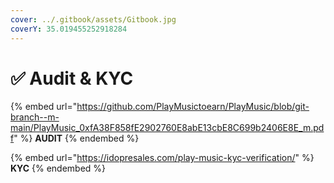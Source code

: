 ```yaml
---
cover: ../.gitbook/assets/Gitbook.jpg
coverY: 35.019455252918284
---
```


# ✅ Audit & KYC

{% embed url="https://github.com/PlayMusictoearn/PlayMusic/blob/git-branch--m-main/PlayMusic_0xfA38F858fE2902760E8abE13cbE8C699b2406E8E_m.pdf" %}
**AUDIT**
{% endembed %}

{% embed url="https://idopresales.com/play-music-kyc-verification/" %}
**KYC**
{% endembed %}
